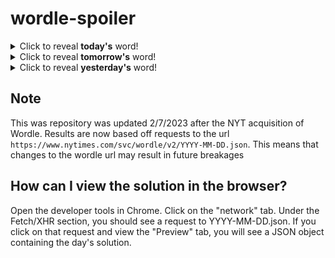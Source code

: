 # wordle-spoiler

<details>
  <summary>Click to reveal <b>today's</b> word!</summary>
  <br>
  <b> flunk </b>
</details>

<details>
  <summary>Click to reveal <b>tomorrow's</b> word!</summary>
  <br>
  <b> knave </b>
</details>

<details>
  <summary>Click to reveal <b>yesterday's</b> word!</summary>
  <br>
  <b> lithe </b>
</details>

## Note
This was repository was updated 2/7/2023 after the NYT acquisition of Wordle. Results are now based off requests to the url `https://www.nytimes.com/svc/wordle/v2/YYYY-MM-DD.json`. This means that changes to the wordle url may result in future breakages

## How can I view the solution in the browser?
Open the developer tools in Chrome. Click on the "network" tab. Under the Fetch/XHR section, you should see a request to YYYY-MM-DD.json. If you click on that request and view the "Preview" tab, you will see a JSON object containing the day's solution.